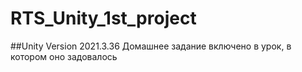 # RTS_Unity_1st_project

##Unity Version 2021.3.36
Домашнее задание включено в урок, в котором оно задовалось
